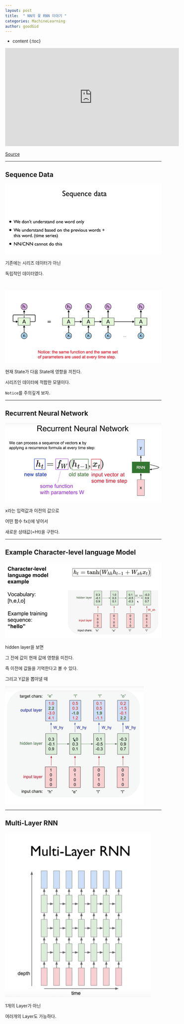 ```yaml
---
layout: post
title:  " NN의 꽃 RNN 이야기 "
categories: MachineLearning
author: goodGid
---
```

* content
{:toc}


<iframe width="560" height="315" src="https://www.youtube.com/embed/-SHPG_KMUkQ" frameborder="0" allow="autoplay; encrypted-media" allowfullscreen></iframe>

[Source](https://github.com/nlintz/TensorFlow-Tutorials)

---

## Sequence Data


![](/assets/img/machine_learning/ML_12_1_1.png)

 


기존에는 시리즈 데이터가 아닌 

독립적인 데이터였다.


<br>



![](/assets/img/machine_learning/ML_12_1_2.png)

 

현재 State가 다음 State에 영향을 끼친다.
 
시리즈인 데이터에 적합한 모델이다.

`Notice`를 주의깊게 보자.


---

## Recurrent Neural Network


![](/assets/img/machine_learning/ML_12_1_3.png)

 

x라는 입력값과 이전의 값으로 

어떤 함수 fx()에 넣어서

새로운 상태값(=Ht)을 구한다.

---


## Example Character-level language Model


![](/assets/img/machine_learning/ML_12_1_4.png)

 

hidden layer을 보면

그 전에 값이 현재 값에 영향을 미친다.

즉 이전에 값들을 기억한다고 볼 수 있다.


그리고 Y값을 뽑아낼 때


![](/assets/img/machine_learning/ML_12_1_5.png)

 

---

## Multi-Layer RNN


![](/assets/img/machine_learning/ML_12_1_6.png)

 


1개의 Layer가 아닌

여러개의 Layer도 가능하다.